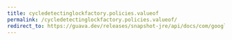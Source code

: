 ```yaml
---
title: cycledetectinglockfactory.policies.valueof
permalink: /cycledetectinglockfactory.policies.valueof/
redirect_to: https://guava.dev/releases/snapshot-jre/api/docs/com/google/common/util/concurrent/CycleDetectingLockFactory.Policies.html#valueOf-java.lang.String-
---
```

